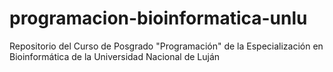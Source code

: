 # programacion-bioinformatica-unlu
Repositorio del Curso de Posgrado "Programación" de la Especialización en Bioinformática de la Universidad Nacional de Luján
